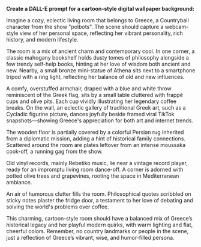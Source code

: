 **Create a DALL-E prompt for a cartoon-style digital wallpaper background:**

Imagine a cozy, eclectic living room that belongs to Greece, a Countryball character from the show "polbots". The scene should capture a webcam-style view of her personal space, reflecting her vibrant personality, rich history, and modern lifestyle. 

The room is a mix of ancient charm and contemporary cool. In one corner, a classic mahogany bookshelf holds dusty tomes of philosophy alongside a few trendy self-help books, hinting at her love of wisdom both ancient and new. Nearby, a small bronze mini-statue of Athena sits next to a smartphone tripod with a ring light, reflecting her balance of old and new influences.

A comfy, overstuffed armchair, draped with a blue and white throw reminiscent of the Greek flag, sits by a small table cluttered with frappé cups and olive pits. Each cup vividly illustrating her legendary coffee breaks. On the wall, an eclectic gallery of traditional Greek art, such as a Cycladic figurine picture, dances joyfully beside framed viral TikTok snapshots—showing Greece's appreciation for both art and internet trends.

The wooden floor is partially covered by a colorful Persian rug inherited from a diplomatic mission, adding a hint of historical family connections. Scattered around the room are plates leftover from an intense moussaka cook-off, a running gag from the show.

Old vinyl records, mainly Rebetiko music, lie near a vintage record player, ready for an impromptu living room dance-off. A corner is adorned with potted olive trees and grapevines, rooting the space in Mediterranean ambiance.

An air of humorous clutter fills the room. Philosophical quotes scribbled on sticky notes plaster the fridge door, a testament to her love of debating and solving the world's problems over coffee.

This charming, cartoon-style room should have a balanced mix of Greece’s historical legacy and her playful modern quirks, with warm lighting and flat, cheerful colors. Remember, no country landmarks or people in the scene, just a reflection of Greece’s vibrant, wise, and humor-filled persona.